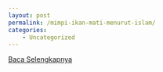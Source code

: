 ```yaml
---
layout: post
permalink: /mimpi-ikan-mati-menurut-islam/
categories:
    - Uncategorized
---
```


[Baca Selengkapnya](/02)